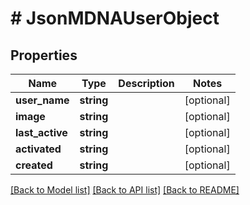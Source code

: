 # # JsonMDNAUserObject

## Properties

Name | Type | Description | Notes
------------ | ------------- | ------------- | -------------
**user_name** | **string** |  | [optional]
**image** | **string** |  | [optional]
**last_active** | **string** |  | [optional]
**activated** | **string** |  | [optional]
**created** | **string** |  | [optional]

[[Back to Model list]](../../README.md#models) [[Back to API list]](../../README.md#endpoints) [[Back to README]](../../README.md)

